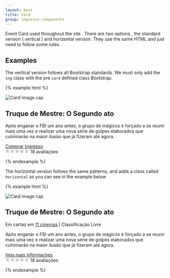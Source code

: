 ```yaml
---
layout: docs
title: Card
group: ingresso-components
---
```


Event Card used throughout the site . There are two options , the standard version ( vertical ) and horizontal version. They use the same HTML and just need to follow some rules.

## Examples


The vertical version follows all Bootstrap standards. We must only add the `ing` class with the pre `card` defined class Bootstrap.

{% example html %}

<article class="card ing" itemscope itemtype="http://schema.org/Movie">
  <meta itemprop="dateCreated" content="2016-06-17">
  <meta itemprop="director" content="Jon M. Chu">
  <img class="card-img-top w-100" itemprop="image" src="https://ingresso-a.akamaihd.net/img/cinema/cartaz/13758_d.jpg" alt="Card image cap">
  <div class="card-block">
    <h1 class="card-title" itemprop="name">Truque de Mestre: O Segundo ato</h1>
    <p class="card-text" itemprop="description">Após enganar o FBI um ano antes, o grupo de mágicos é forçado a se reunir mais uma vez e realizar uma nova série de golpes elaborados que culminarão na maior ilusão que já fizeram até agora.</p>
    <a href="#" class="btn btn-primary">Comprar Ingresso</a>
  </div>
  <div class="card-footer text-muted text-xs-center">
    <div class="card-rating" itemprop="aggregateRating" itemscope itemtype="http://schema.org/AggregateRating">
      <meta itemprop="ratingValue" content="0">
      <meta itemprop="worstRating" content="0">
      <meta itemprop="bestRating" content="5">
      <svg class="rating r0" xmlns="http://www.w3.org/2000/svg" xmlns:xlink="http://www.w3.org/1999/xlink" version="1.1" x="0" y="0" width="75" height="14" viewBox="0 0 75 14" xml:space="preserve">
        <defs>
          <mask id="svg-stars-mask-0" maskUnits="userSpaceOnUse" x="0" y="0" width="75" height="14">
            <rect x="0" y="0" width="0" height="14" fill="white"/>
          </mask>
          <g id="stars-0">
            <path d="M7.2 0.44l-2.25 4.5H0.2l3.56 3.25 -1 5.38L7.2 11.37l4.44 2.19 -1-5.37 3.56-3.25H9.45L7.2 0.44z"/>
            <path transform="translate(15,0)" d="M7.2 0.44l-2.25 4.5H0.2l3.56 3.25 -1 5.38L7.2 11.37l4.44 2.19 -1-5.37 3.56-3.25H9.45L7.2 0.44z"/>
            <path transform="translate(30,0)" d="M7.2 0.44l-2.25 4.5H0.2l3.56 3.25 -1 5.38L7.2 11.37l4.44 2.19 -1-5.37 3.56-3.25H9.45L7.2 0.44z"/>
            <path transform="translate(45,0)" d="M7.2 0.44l-2.25 4.5H0.2l3.56 3.25 -1 5.38L7.2 11.37l4.44 2.19 -1-5.37 3.56-3.25H9.45L7.2 0.44z"/>
            <path transform="translate(60,0)" d="M7.2 0.44l-2.25 4.5H0.2l3.56 3.25 -1 5.38L7.2 11.37l4.44 2.19 -1-5.37 3.56-3.25H9.45L7.2 0.44z"/>
          </g>
        </defs>
        <use xlink:href="#stars-0" fill="#C7C7C7"/>
        <use xlink:href="#stars-0" fill="#F5AA19" mask="url(#svg-stars-mask-0)"/>
      </svg>
      <span class="rating-txt">
        <span class="rating-number" itemprop="reviewCount">18</span> avaliações
      </span>
    </div>
  </div>
</article>

{% endexample %}


The horizontal version follows the same patterns, and adds a class called `horizontal` as you can see in the example below

{% example html %}

<article class="card ing horizontal" itemscope itemtype="http://schema.org/Movie">
  <meta itemprop="dateCreated" content="2016-06-17">
  <meta itemprop="director" content="Jon M. Chu">
  <img class="card-img-top" itemprop="image" src="https://ingresso-a.akamaihd.net/img/cinema/cartaz/13758_d.jpg" alt="Card image cap">
  <div class="card-wp">
    <div class="card-block">
      <h1 class="card-title" itemprop="name">Truque de Mestre: O Segundo ato</h1>
      <span class="ch-condition">Em cartaz em <a href="">11 cinemas</a> | Classificação Livre</span>
      <p class="card-text" itemprop="description">Após enganar o FBI um ano antes, o grupo de mágicos é forçado a se reunir mais uma vez e realizar uma nova série de golpes elaborados que culminarão na maior ilusão que já fizeram até agora.</p>
      <a href="#" class="ch-more-info">Veja mais informações</a>  
    </div>
    <div class="card-footer text-muted">
      <div class="card-rating" itemprop="aggregateRating" itemscope itemtype="http://schema.org/AggregateRating">
        <meta itemprop="ratingValue" content="0">
        <meta itemprop="worstRating" content="0">
        <meta itemprop="bestRating" content="5">
        <svg class="rating r0" xmlns="http://www.w3.org/2000/svg" xmlns:xlink="http://www.w3.org/1999/xlink" version="1.1" x="0" y="0" width="75" height="14" viewBox="0 0 75 14" xml:space="preserve">
          <defs>
            <mask id="svg-stars-mask-0" maskUnits="userSpaceOnUse" x="0" y="0" width="75" height="14">
              <rect x="0" y="0" width="0" height="14" fill="white"/>
            </mask>
            <g id="stars-0">
              <path d="M7.2 0.44l-2.25 4.5H0.2l3.56 3.25 -1 5.38L7.2 11.37l4.44 2.19 -1-5.37 3.56-3.25H9.45L7.2 0.44z"/>
              <path transform="translate(15,0)" d="M7.2 0.44l-2.25 4.5H0.2l3.56 3.25 -1 5.38L7.2 11.37l4.44 2.19 -1-5.37 3.56-3.25H9.45L7.2 0.44z"/>
              <path transform="translate(30,0)" d="M7.2 0.44l-2.25 4.5H0.2l3.56 3.25 -1 5.38L7.2 11.37l4.44 2.19 -1-5.37 3.56-3.25H9.45L7.2 0.44z"/>
              <path transform="translate(45,0)" d="M7.2 0.44l-2.25 4.5H0.2l3.56 3.25 -1 5.38L7.2 11.37l4.44 2.19 -1-5.37 3.56-3.25H9.45L7.2 0.44z"/>
              <path transform="translate(60,0)" d="M7.2 0.44l-2.25 4.5H0.2l3.56 3.25 -1 5.38L7.2 11.37l4.44 2.19 -1-5.37 3.56-3.25H9.45L7.2 0.44z"/>
            </g>
          </defs>
          <use xlink:href="#stars-0" fill="#C7C7C7"/>
          <use xlink:href="#stars-0" fill="#F5AA19" mask="url(#svg-stars-mask-0)"/>
        </svg>
        <span class="rating-txt">
          <span class="rating-number" itemprop="reviewCount">18</span> avaliações
        </span>
      </div>
    </div>
  </div>
</article>

{% endexample %}
